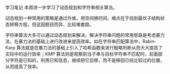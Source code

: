 学习笔记
本周进一步学习了动态规划和字符串相关算法。

动态规划一种常用的策略是通过升维，用空间换时间。难点在于找到最优子结构状态转移方程，但这因题目而异，比较难套路。

字符串算法大多可以通过动态规划来解决。解决字符串问题的常用思路是考虑暴力法，在暴力法的基础上进行改进来提高效率。如在字符串匹配算法中，Rabin-Karp 算法就是在暴力法的基础上引入了哈希函数来进行粗略判断从而大大提高了实际中的运行效率；KMP 算法则是观察到当子串与目标字符串不匹配时，前面部分字符是已知的，利用已知信息，继续把它后移，而不是移回已经比较过的位置，从而提高了效率。
